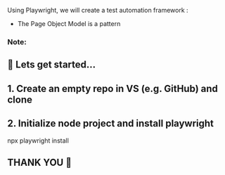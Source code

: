 
Using Playwright, we will create a test automation framework :

- The Page Object Model is a pattern

### Note: 

## 🚀 Lets get started...

## 1. Create an empty repo in VS (e.g. GitHub) and clone
## 2. Initialize node project and install playwright

npx playwright install

## THANK YOU 🙂
